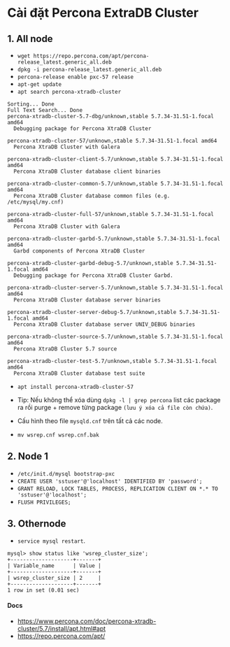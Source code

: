 # Cài đặt Percona ExtraDB Cluster
## 1. All node
- `wget https://repo.percona.com/apt/percona-release_latest.generic_all.deb`
- `dpkg -i percona-release_latest.generic_all.deb`
- `percona-release enable pxc-57 release`
- `apt-get update`
- `apt search percona-xtradb-cluster`

```
Sorting... Done
Full Text Search... Done
percona-xtradb-cluster-5.7-dbg/unknown,stable 5.7.34-31.51-1.focal amd64
  Debugging package for Percona XtraDB Cluster

percona-xtradb-cluster-57/unknown,stable 5.7.34-31.51-1.focal amd64
  Percona XtraDB Cluster with Galera

percona-xtradb-cluster-client-5.7/unknown,stable 5.7.34-31.51-1.focal amd64
  Percona XtraDB Cluster database client binaries

percona-xtradb-cluster-common-5.7/unknown,stable 5.7.34-31.51-1.focal amd64
  Percona XtraDB Cluster database common files (e.g. /etc/mysql/my.cnf)

percona-xtradb-cluster-full-57/unknown,stable 5.7.34-31.51-1.focal amd64
  Percona XtraDB Cluster with Galera

percona-xtradb-cluster-garbd-5.7/unknown,stable 5.7.34-31.51-1.focal amd64
  Garbd components of Percona XtraDB Cluster

percona-xtradb-cluster-garbd-debug-5.7/unknown,stable 5.7.34-31.51-1.focal amd64
  Debugging package for Percona XtraDB Cluster Garbd.

percona-xtradb-cluster-server-5.7/unknown,stable 5.7.34-31.51-1.focal amd64
  Percona XtraDB Cluster database server binaries

percona-xtradb-cluster-server-debug-5.7/unknown,stable 5.7.34-31.51-1.focal amd64
  Percona XtraDB Cluster database server UNIV_DEBUG binaries

percona-xtradb-cluster-source-5.7/unknown,stable 5.7.34-31.51-1.focal amd64
  Percona XtraDB Cluster 5.7 source

percona-xtradb-cluster-test-5.7/unknown,stable 5.7.34-31.51-1.focal amd64
  Percona XtraDB Cluster database test suite
```
- `apt install percona-xtradb-cluster-57`

- Tip: Nếu không thể xóa dùng `dpkg -l | grep percona` list các package ra rồi purge + remove từng package `(lưu ý xóa cả file còn chứa)`.
- Cấu hình theo file `mysqld.cnf` trên tất cả các node.
- `mv wsrep.cnf wsrep.cnf.bak`


## 2. Node 1
- `/etc/init.d/mysql bootstrap-pxc`
- `CREATE USER 'sstuser'@'localhost' IDENTIFIED BY 'password';`
- `GRANT RELOAD, LOCK TABLES, PROCESS, REPLICATION CLIENT ON *.* TO 'sstuser'@'localhost';`
- `FLUSH PRIVILEGES;`

## 3. Othernode 
- `service mysql restart`.

```
mysql> show status like 'wsrep_cluster_size';
+--------------------+-------+
| Variable_name      | Value |
+--------------------+-------+
| wsrep_cluster_size | 2     |
+--------------------+-------+
1 row in set (0.01 sec)
```

#### Docs
- https://www.percona.com/doc/percona-xtradb-cluster/5.7/install/apt.html#apt
- https://repo.percona.com/apt/